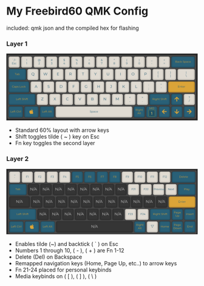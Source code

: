 # My Freebird60 QMK Config
included: qmk json and the compiled hex for flashing

### Layer 1
![layer 1](images/layer1.png)

- Standard 60% layout with arrow keys
- Shift toggles tilde ( ~ ) key on Esc
- Fn key toggles the second layer

### Layer 2
![layer 2](images/layer2.png)

- Enables tilde (~) and backtick ( ` ) on Esc
- Numbers 1 through 10, ( - ), ( + ) are Fn 1-12
- Delete (Del) on Backspace
- Remapped navigation keys (Home, Page Up, etc..) to arrow keys
- Fn 21-24 placed for personal keybinds
- Media keybinds on ( [ ), ( ] ), ( \ )
